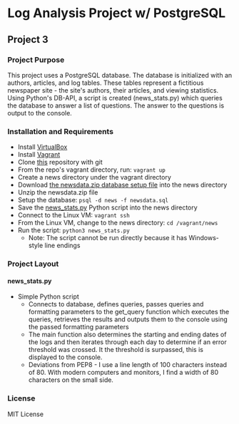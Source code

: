 # Log Analysis Project w/ PostgreSQL
## Project 3

### Project Purpose
This project uses a PostgreSQL database.  The database is initialized with an authors, articles, and log tables.  These tables represent a fictitious newspaper site - the site's authors, their articles, and viewing statistics.  Using Python's DB-API, a script is created (news_stats.py) which queries the database to answer a list of questions.  The answer to the questions is output to the console.

### Installation and Requirements
* Install [VirtualBox](https://www.virtualbox.org/wiki/Downloads)
* Install [Vagrant](https://www.vagrantup.com/downloads.html)
* Clone [this](https://github.com/udacity/fullstack-nanodegree-vm) repository with git
* From the repo's vagrant directory, run:  `vagrant up`
* Create a news directory under the vagrant directory
* Download [the newsdata.zip database setup file](https://d17h27t6h515a5.cloudfront.net/topher/2016/August/57b5f748_newsdata/newsdata.zip) into the news directory
* Unzip the newsdata.zip file
* Setup the database:  `psql -d news -f newsdata.sql`
* Save the [news_stats.py](https://gist.github.com/sockduct/88a2058e6433b4b8c00c5e35bfaf3655) Python script into the news directory
* Connect to the Linux VM:  `vagrant ssh`
* From the Linux VM, change to the news directory:  `cd /vagrant/news`
* Run the script:  `python3 news_stats.py`
  * Note:  The script cannot be run directly because it has Windows-style line endings

### Project Layout
#### news_stats.py
* Simple Python script
  * Connects to database, defines queries, passes queries and formatting parameters to the get_query function which executes the queries, retrieves the results and outputs them to the console using the passed formatting parameters
  * The main function also determines the starting and ending dates of the logs and then iterates through each day to determine if an error threshold was crossed.  It the threshold is surpassed, this is displayed to the console.
  * Deviations from PEP8 - I use a line length of 100 characters instead of 80.  With modern computers and monitors, I find a width of 80 characters on the small side.

### License
MIT License


